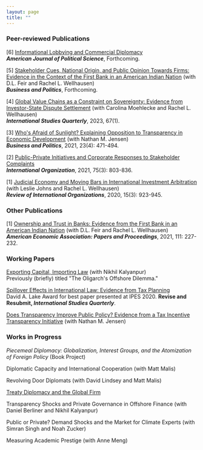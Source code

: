 ```yaml
---
layout: page
title: ""
---
```


### Peer-reviewed Publications

[6] [Informational Lobbying and Commercial Diplomacy](assets/T4_ajps.pdf)<br>
**_American Journal of Political Science_**, Forthcoming.

[5] [Stakeholder Cues, National Origin, and Public Opinion Towards Firms: Evidence in the Context of the First Bank in an American Indian Nation](assets/wft_bap_forthcoming.pdf) (with D.L. Feir and Rachel L. Wellhausen)<br>
**_Business and Politics_**, Forthcoming.

[4] [Global Value Chains as a Constraint on Sovereignty: Evidence from Investor-State Dispute Settlement](assets/sqad007.pdf) (with Carolina Moehlecke and Rachel L. Wellhausen)<br>
**_International Studies Quarterly_**, 2023, 67(1).

[3] [Who's Afraid of Sunlight? Explaining Opposition to Transparency in Economic Development](assets/TJ_BAP_final.pdf) (with Nathan M. Jensen)<br>
  **_Business and Politics_**, 2021, 23(4): 471-494.

[2] [Public-Private Initiatives and Corporate Responses to Stakeholder Complaints](assets/Thrall_IO_2021_final.pdf)<br>
**_International Organization_**, 2021, 75(3): 803-836.

[1] [Judicial Economy and Moving Bars in International Investment Arbitration](assets/JTW_RIO_final.pdf) (with Leslie Johns and Rachel L. Wellhausen)<br>
**_Review of International Organizations_**, 2020, 15(3): 923-945.

### Other Publications

[1] [Ownership and Trust in Banks: Evidence from the First Bank in an American Indian Nation](assets/ASSA_Draft_PP_7Jan2020_v2.pdf) (with D.L. Feir and Rachel L. Wellhausen)<br>
**_American Economic Association: Papers and Proceedings_**, 2021, 111: 227-232.

### Working Papers

[Exporting Capital, Importing Law](assets/kalyanpur_thrall_march_2023.pdf) (with Nikhil Kalyanpur)<br>
Previously (briefly) titled "The Oligarch's Offshore Dilemma."

[Spillover Effects in International Law: Evidence from Tax Planning](assets/taxplanning_feb_8_2024.pdf) <br>
David A. Lake Award for best paper presented at IPES 2020. **Revise and Resubmit, _International Studies Quarterly_**.

[Does Transparency Improve Public Policy? Evidence from a Tax Incentive Transparency Initiative](assets/gasb_anon_bjps.pdf) (with Nathan M. Jensen)

### Works in Progress

_Piecemeal Diplomacy: Globalization, Interest Groups, and the Atomization of Foreign Policy_ (Book Project)

Diplomatic Capacity and International Cooperation (with Matt Malis)

Revolving Door Diplomats (with David Lindsey and Matt Malis)

[Treaty Diplomacy and the Global Firm](assets/treaty_regimes_IPES.pdf)

Transparency Shocks and Private Governance in Offshore Finance (with Daniel Berliner and Nikhil Kalyanpur)

Public or Private? Demand Shocks and the Market for Climate Experts (with Simran Singh and Noah Zucker)

Measuring Academic Prestige (with Anne Meng)




